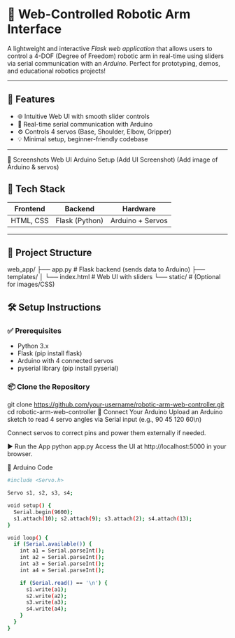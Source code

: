 # 🤖 Web-Controlled Robotic Arm Interface

A lightweight and interactive *Flask web application* that allows users to control a 4-DOF (Degree of Freedom) robotic arm in real-time using sliders via serial communication with an *Arduino*. Perfect for prototyping, demos, and educational robotics projects!

---

## 🚀 Features

- 🌐 Intuitive Web UI with smooth slider controls
- 🔄 Real-time serial communication with Arduino
- ⚙ Controls 4 servos (Base, Shoulder, Elbow, Gripper)
- 💡 Minimal setup, beginner-friendly codebase

---

📸 Screenshots
Web UI	Arduino Setup
(Add UI Screenshot)	(Add image of Arduino & servos)


## 🧰 Tech Stack

| Frontend        | Backend        | Hardware         |
|-----------------|----------------|------------------|
| HTML, CSS       | Flask (Python) | Arduino + Servos |

---

## 📁 Project Structure

web_app/
├── app.py # Flask backend (sends data to Arduino)
├── templates/
│ └── index.html # Web UI with sliders
└── static/ # (Optional for images/CSS)



## 🛠 Setup Instructions

### ✅ Prerequisites

- Python 3.x
- Flask (pip install flask)
- Arduino with 4 connected servos
- pyserial library (pip install pyserial)

### 📦 Clone the Repository

git clone https://github.com/your-username/robotic-arm-web-controller.git
cd robotic-arm-web-controller
🔌 Connect Your Arduino
Upload an Arduino sketch to read 4 servo angles via Serial input (e.g., 90 45 120 60\n)

Connect servos to correct pins and power them externally if needed.

▶ Run the App
python app.py
Access the UI at http://localhost:5000 in your browser.

🧪 Arduino Code

```bash
#include <Servo.h>

Servo s1, s2, s3, s4;

void setup() {
  Serial.begin(9600);
  s1.attach(10); s2.attach(9); s3.attach(2); s4.attach(13);
}

void loop() {
  if (Serial.available()) {
    int a1 = Serial.parseInt();
    int a2 = Serial.parseInt();
    int a3 = Serial.parseInt();
    int a4 = Serial.parseInt();

    if (Serial.read() == '\n') {
      s1.write(a1);
      s2.write(a2);
      s3.write(a3);
      s4.write(a4);
    }
  }
}
